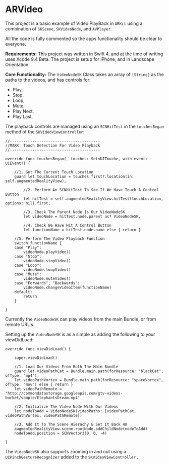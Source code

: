 
# ARVideo

This project is a basic example of Video PlayBack in `ARKit` using a combination of `SKScene`, `SKVideoNode`, and `AVPlayer`.

All the code is fully commented so the apps functionality should be clear to everyone.

**Requirements:**
This project was written in Swift 4, and at the time of writing uses Xcode 9.4 Beta.
The project is setup for iPhone, and in Landscape Orientation.

**Core Functionality:**
The `VideoNodeSK` Class takes an array of `[String]` as the paths to the videos, and has controls for:

 - Play,
 - Stop.
 - Loop,
 - Mute,
 - Play Next,
 - Play Last.

The playback controls are managed using an `SCNHitTest` in the `touchesBegan` method of the `SKVideoViewController`:

    //----------------------------------------
    //MARK: Touch Detection For Video Playback
    //----------------------------------------
    
    override func touchesBegan(_ touches: Set<UITouch>, with event: UIEvent?) {
        
        //1. Get The Current Touch Location
        guard let touchLocation = touches.first?.location(in: self.augmentedRealityView),
            
            //2. Perform An SCNHitTest To See If We Have Touch A Control Button
            let hitTest = self.augmentedRealityView.hitTest(touchLocation, options: nil).first,
            
            //3. Check The Parent Node Is Our VideoNodeSK
            let videoNode = hitTest.node.parent as? VideoNodeSK,
            
            //4. Check We Have Hit A Control Button
            let functionName = hitTest.node.name else { return }
        
        //5. Perform The Video Playback Function
        switch functionName {
        case "Play":
            videoNode.playVideo()
        case "Stop":
            videoNode.stopVideo()
        case "Loop":
            videoNode.loopVideo()
        case "Mute":
            videoNode.muteVideo()
        case "Forwards", "Backwards":
            videoNode.changeVideoItem(functionName)
        default:
            return
        }
        
    }

Currently the `VideoNodeSK` can play videos from the main Bundle, or from remote URL's.

Setting up the `VideoNodeSK` is as a simple as adding the following to your viewDidLoad:

    override func viewDidLoad() {
        
        super.viewDidLoad()
        
        //1. Load Our Videos From Both The Main Bundle
        guard let videoPathCat = Bundle.main.path(forResource: "blackCat", ofType: "mp4"),
        let videoPathVortex = Bundle.main.path(forResource: "spaceVortex", ofType: "mov") else { return }
        let videoPathRemote = "http://commondatastorage.googleapis.com/gtv-videos-bucket/sample/ElephantsDream.mp4"

        //2. Initialize The Video Node With Our Videos
        let nodeToAdd = VideoNodeSK(videoPaths: [videoPathCat, videoPathVortex, videoPathRemote])

        //3. Add It To The Scene Hierachy & Set It Back 4m
        augmentedRealityView.scene.rootNode.addChildNode(nodeToAdd)
        nodeToAdd.position = SCNVector3(0, 0, -4)
        
    }

The `VideoNodeSK` also supports zooming in and out using a `UIPinchGestureRecognizer` added to the `SKVideoViewController` .
